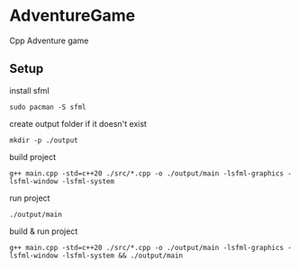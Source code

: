 # AdventureGame

Cpp Adventure game

## Setup

install sfml

```shell
sudo pacman -S sfml
```

create output folder if it doesn't exist

```shell
mkdir -p ./output 
```

build project

```shell
g++ main.cpp -std=c++20 ./src/*.cpp -o ./output/main -lsfml-graphics -lsfml-window -lsfml-system
```

run project

```shell
./output/main
```

build & run project

```shell
g++ main.cpp -std=c++20 ./src/*.cpp -o ./output/main -lsfml-graphics -lsfml-window -lsfml-system && ./output/main
```
